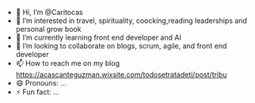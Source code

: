 - 👋 Hi, I’m @Caritocas
- 👀 I’m interested in travel, spirituality, coocking,reading leaderships and personal grow book 
- 🌱 I’m currently learning front end developer and AI 
- 💞️ I’m looking to collaborate on blogs, scrum, agile, and front end developer 
- 📫 How to reach me on my blog  https://acascanteguzman.wixsite.com/todosetratadeti/post/tribu
- 😄 Pronouns: ...
- ⚡ Fun fact: ...

<!---
Caritocas/Caritocas is a ✨ special ✨ repository because its `README.md` (this file) appears on your GitHub profile.
You can click the Preview link to take a look at your changes.
--->
